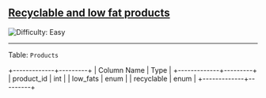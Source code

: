<h2><a href="https://leetcode.com/problems/recyclable-and-low-fat-products">Recyclable and low fat products</a></h2> <img src='https://img.shields.io/badge/Difficulty-Easy-green' alt='Difficulty: Easy' /><hr><p>Table: <code>Products</code></p>
+-------------+---------+
| Column Name | Type    |
+-------------+---------+
| product_id  | int     |
| low_fats    | enum    |
| recyclable  | enum    |
+-------------+---------+
